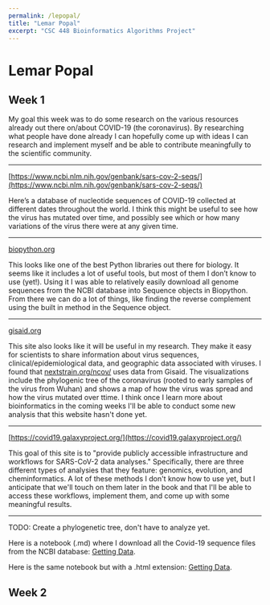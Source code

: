 ```yaml
---
permalink: /lepopal/
title: "Lemar Popal"
excerpt: "CSC 448 Bioinformatics Algorithms Project"
---
```


# Lemar Popal

## Week 1
My goal this week was to do some research on the various resources already out there on/about COVID-19 (the coronavirus). By researching what people have done already I can hopefully come up with ideas I can research and implement myself and be able to contribute meaningfully to the scientific community. 

---

[https://www.ncbi.nlm.nih.gov/genbank/sars-cov-2-seqs/](https://www.ncbi.nlm.nih.gov/genbank/sars-cov-2-seqs/)

Here’s a database of nucleotide sequences of COVID-19 collected at different dates throughout the world. I think this might be useful to see how the virus has mutated over time, and possibly see which or how many variations of the virus there were at any given time. 

---

[biopython.org](biopython.org)

This looks like one of the best Python libraries out there for biology. It seems like it includes a lot of useful tools, but most of them I don’t know to use (yet!). Using it I was able to relatively easily download all genome sequences from the NCBI database into Sequence objects in Biopython. From there we can do a lot of things, like finding the reverse complement using the built in method in the Sequence object. 

---

[gisaid.org](https://www.gisaid.org/)

This site also looks like it will be useful in my research. They make it easy for scientists to share information about virus sequences, clinical/epidemiological data, and geographic data associated with viruses. I found that [nextstrain.org/ncov/](https://nextstrain.org/ncov/) uses data from Gisaid. The visualizations include the phylogenic tree of the coronavirus (rooted to early samples of the virus from Wuhan) and shows a map of how the virus was spread and how the virus mutated over ttime. I think once I learn more about bioinformatics in the coming weeks I'll be able to conduct some new analysis that this website hasn't done yet. 

---
[https://covid19.galaxyproject.org/](https://covid19.galaxyproject.org/)

This goal of this site is to "provide publicly accessible infrastructure and workflows for SARS-CoV-2 data analyses." Specifically, there are three different types of analysies that they feature: genomics, evolution, and cheminformatics. A lot of these methods I don't know how to use yet, but I anticipate that we'll touch on them later in the book and that I'll be able to access these workflows, implement them, and come up with some meaningful results. 

---

TODO: Create a phylogenetic tree, don't have to analyze yet.


Here is a notebook (.md) where I download all the Covid-19 sequence files from the NCBI database: [Getting Data](GettingData.md).

Here is the same notebook but with a .html extension: [Getting Data](GettingData.html).

## Week 2
